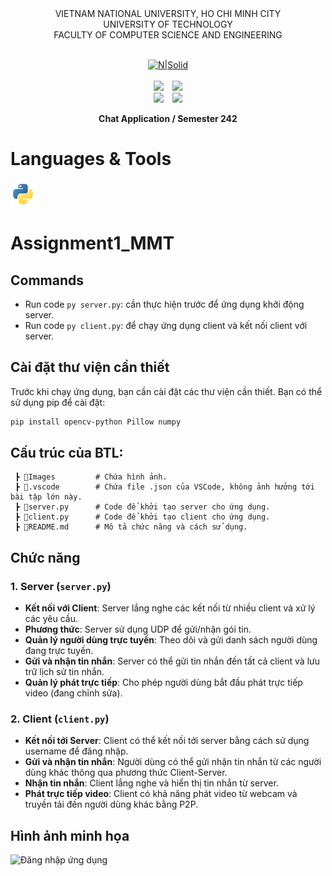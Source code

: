 <div align="center">
VIETNAM NATIONAL UNIVERSITY, HO CHI MINH CITY
<br />
UNIVERSITY OF TECHNOLOGY
<br />
FACULTY OF COMPUTER SCIENCE AND ENGINEERING
<br />
<br />

[![N|Solid](https://upload.wikimedia.org/wikipedia/commons/thumb/d/de/HCMUT_official_logo.png/238px-HCMUT_official_logo.png)](https://www.hcmut.edu.vn/vi)
<br />
<br />
<img src="https://img.shields.io/github/stars/minhlight1306/Assignment1_MMT?color=white&logo=github">&emsp;<img src="https://img.shields.io/github/last-commit/minhlight1306/Assignment1_MMT?color=blue">
<br />
<img src="https://img.shields.io/github/languages/top/minhlight1306/Assignment1_MMT?color=yellow&logo=c&logoColor=yellow">&emsp;<img src="https://img.shields.io/github/repo-size/minhlight1306/Assignment1_MMT?color=orange&label=size&logo=git&logoColor=orange">
<br />

**Chat Application / Semester 242**
<br/>

</div>

# Languages & Tools

<img src="https://raw.githubusercontent.com/devicons/devicon/master/icons/python/python-original.svg" alt="python" width="40" height="40"/>

# Assignment1_MMT
  
## Commands
- Run code `py server.py`: cần thực hiện trước để ứng dụng khởi động server.
- Run code `py client.py`: để chạy ứng dụng client và kết nối client với server.  

## Cài đặt thư viện cần thiết
Trước khi chạy ứng dụng, bạn cần cài đặt các thư viện cần thiết. Bạn có thể sử dụng pip để cài đặt:

```bash
pip install opencv-python Pillow numpy
```

## Cấu trúc của BTL:
```
 ┣ 📂Images         # Chứa hình ảnh.
 ┣ 📂.vscode        # Chứa file .json của VSCode, không ảnh hưởng tới bài tập lớn này.
 ┣ 📜server.py      # Code để khởi tạo server cho ứng dụng.
 ┣ 📜client.py      # Code để khởi tạo client cho ứng dụng.
 ┣ 📜README.md      # Mô tả chức năng và cách sử dụng.
```

## Chức năng

### 1. Server (`server.py`)
- **Kết nối với Client**: Server lắng nghe các kết nối từ nhiều client và xử lý các yêu cầu.
- **Phương thức**: Server sử dụng UDP để gửi/nhận gói tin.
- **Quản lý người dùng trực tuyến**: Theo dõi và gửi danh sách người dùng đang trực tuyến.
- **Gửi và nhận tin nhắn**: Server có thể gửi tin nhắn đến tất cả client và lưu trữ lịch sử tin nhắn.
- **Quản lý phát trực tiếp**: Cho phép người dùng bắt đầu phát trực tiếp video (đang chỉnh sửa).

### 2. Client (`client.py`)
- **Kết nối tới Server**: Client có thể kết nối tới server bằng cách sử dụng username để đăng nhập.
- **Gửi và nhận tin nhắn**: Người dùng có thể gửi nhận tin nhắn từ các người dùng khác thông qua phương thức Client-Server.
- **Nhận tin nhắn**: Client lắng nghe và hiển thị tin nhắn từ server.
- **Phát trực tiếp video**: Client có khả năng phát video từ webcam và truyền tải đến người dùng khác bằng P2P.

## Hình ảnh minh họa

![Đăng nhập ứng dụng](https://imgur.com/a/ZRzQRZH/sign_in.png)
